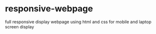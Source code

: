# responsive-webpage
full responsive display webpage using html and css for mobile and laptop screen display
